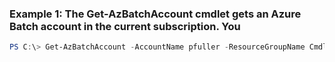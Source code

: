 ### Example 1: The Get-AzBatchAccount cmdlet gets an Azure Batch account in the current subscription. You
```powershell
PS C:\> Get-AzBatchAccount -AccountName pfuller -ResourceGroupName CmdletExampleRG
```

